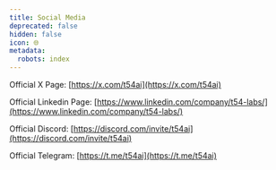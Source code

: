 ```yaml
---
title: Social Media
deprecated: false
hidden: false
icon: 🌐
metadata:
  robots: index
---
```

Official X Page: [https://x.com/t54ai](https://x.com/t54ai)

Official Linkedin Page: [https://www.linkedin.com/company/t54-labs/](https://www.linkedin.com/company/t54-labs/)

Official Discord: [https://discord.com/invite/t54ai](https://discord.com/invite/t54ai)

Official Telegram: [https://t.me/t54ai](https://t.me/t54ai)